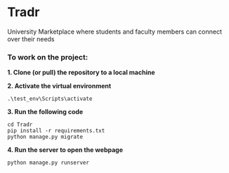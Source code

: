 # Tradr
University Marketplace where students and faculty members can connect over their needs


### To work on the project:
**1. Clone (or pull) the repository to a local machine**

**2. Activate the virtual environment**
```
.\test_env\Scripts\activate
```
**3. Run the following code**
```
cd Tradr
pip install -r requirements.txt
python manage.py migrate
```
**4. Run the server to open the webpage**
```
python manage.py runserver
```
